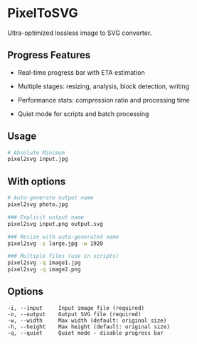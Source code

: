 # PixelToSVG

Ultra-optimized lossless image to SVG converter.

## Progress Features

- Real-time progress bar with ETA estimation

- Multiple stages: resizing, analysis, block detection, writing

- Performance stats: compression ratio and processing time

- Quiet mode for scripts and batch processing

## Usage

```bash
# Absolute Minimum
pixel2svg input.jpg
```
## With options
```bash
# Auto-generate output name
pixel2svg photo.jpg
```

```bash
### Explicit output name
pixel2svg input.png output.svg
```

```bash
### Resize with auto-generated name
pixel2svg -i large.jpg -w 1920
```

```bash
### Multiple files (use in scripts)
pixel2svg -q image1.jpg
pixel2svg -q image2.png
```

## Options

```
-i, --input     Input image file (required)
-o, --output    Output SVG file (required)  
-w, --width     Max width (default: original size)
-h, --height    Max height (default: original size)
-q, --quiet     Quiet mode - disable progress bar
```